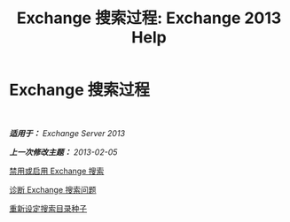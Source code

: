 ﻿---
title: 'Exchange 搜索过程: Exchange 2013 Help'
TOCTitle: Exchange 搜索过程
ms:assetid: 5b5ff467-d1f9-4ad1-9778-8ad4e0545040
ms:mtpsurl: https://technet.microsoft.com/zh-cn/library/Aa998289(v=EXCHG.150)
ms:contentKeyID: 52061508
ms.date: 01/11/2018
mtps_version: v=EXCHG.150
ms.translationtype: HT
---

# Exchange 搜索过程

 

_**适用于：** Exchange Server 2013_

_**上一次修改主题：** 2013-02-05_

[禁用或启用 Exchange 搜索](disable-or-enable-exchange-search-exchange-2013-help.md)

[诊断 Exchange 搜索问题](diagnose-exchange-search-issues-exchange-2013-help.md)

[重新设定搜索目录种子](reseed-the-search-catalog-exchange-2013-help.md)

